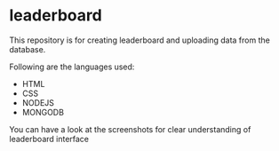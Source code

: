 # leaderboard
<p>This repository is for creating leaderboard and uploading data from the database.</p> 
<p>Following are the languages used:
<ul>
  <li>HTML</li>
  <li>CSS</li> 
  <li>NODEJS</li>
  <li>MONGODB</li>
  </ul>
<p>You can have a look at the screenshots for clear understanding of leaderboard interface</p>
